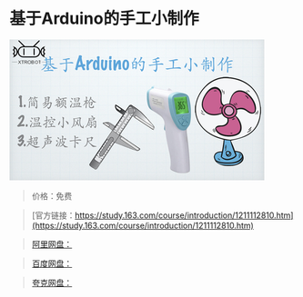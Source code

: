 # 基于Arduino的手工小制作

![img](../../../assets/study163/free/bd53fd8c064a4d178519bf2c282c6d9d.jpeg)

> 价格：免费

> [官方链接：https://study.163.com/course/introduction/1211112810.htm](https://study.163.com/course/introduction/1211112810.htm)

> [阿里网盘：]()

> [百度网盘：]()

> [夸克网盘：]()
